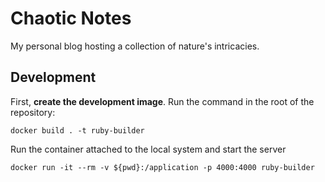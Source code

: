 # Chaotic Notes

My personal blog hosting a collection of nature's intricacies.

## Development

First, **create the development image**. Run the command in the root of the repository:

```shell
docker build . -t ruby-builder
```

Run the container attached to the local system and start the server

```shell
docker run -it --rm -v ${pwd}:/application -p 4000:4000 ruby-builder
```
